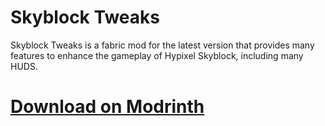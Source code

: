 # Skyblock Tweaks

Skyblock Tweaks is a fabric mod for the latest version that provides many features to enhance the gameplay of Hypixel Skyblock, including many HUDS.

# [Download on Modrinth](https://modrinth.com/mod/sbt)